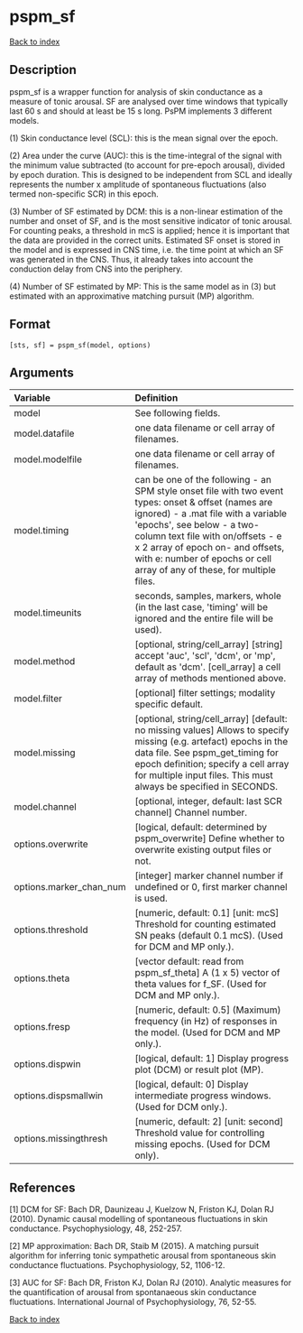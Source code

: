 # pspm_sf
[Back to index](/PsPM/ref/)

## Description

pspm_sf is a wrapper function for analysis of skin conductance as a measure of tonic arousal. SF are analysed over time windows that typically last 60 s and should at least be 15 s long. PsPM implements 3 different models. 

(1) Skin conductance level (SCL): this is the mean signal over the epoch.

(2) Area under the curve (AUC): this is the time-integral of the signal with the minimum value subtracted (to account for pre-epoch arousal), divided by epoch duration. This is designed to be independent from SCL and ideally represents the number x amplitude of spontaneous fluctuations (also termed non-specific SCR) in this epoch. 

(3) Number of SF estimated by DCM: this is a non-linear estimation of the number and onset of SF, and is the most sensitive indicator of tonic arousal. For counting peaks, a threshold in mcS is applied; hence it is important that the data are provided in the correct units. Estimated SF onset is stored in the model and is expressed in CNS time, i.e. the time point at which an SF was generated in the CNS. Thus, it already takes into account the conduction delay from CNS into the periphery.

(4) Number of SF estimated by MP: This is the same model as in (3) but estimated with an approximative matching pursuit (MP) algorithm. 


## Format

`[sts, sf] = pspm_sf(model, options)`


## Arguments

| Variable | Definition |
|:--|:--|
| model | See following fields. |
| model.datafile | one data filename or cell array of filenames. |
| model.modelfile | one data filename or cell array of filenames. |
| model.timing | can be one of the following - an SPM style onset file with two event types: onset & offset (names are ignored) - a .mat file with a variable 'epochs', see below - a two-column text file with on/offsets - e x 2 array of epoch on- and offsets, with e: number of epochs or cell array of any of these, for multiple files. |
| model.timeunits | seconds, samples, markers, whole (in the last case, 'timing' will be ignored and the entire file will be used). |
| model.method | [optional, string/cell_array] [string] accept 'auc', 'scl', 'dcm', or 'mp', default as 'dcm'. [cell_array] a cell array of methods mentioned above. |
| model.filter | [optional] filter settings; modality specific default. |
| model.missing | [optional, string/cell_array] [default: no missing values] Allows to specify missing (e.g. artefact) epochs in the data file. See pspm_get_timing for epoch definition; specify a cell array for multiple input files. This must always be specified in SECONDS. |
| model.channel | [optional, integer, default: last SCR channel] Channel number. || options | See following fields. |
| options.overwrite | [logical, default: determined by pspm_overwrite] Define whether to overwrite existing output files or not. |
| options.marker_chan_num | [integer] marker channel number if undefined or 0, first marker channel is used. |
| options.threshold | [numeric, default: 0.1] [unit: mcS] Threshold for counting estimated SN peaks (default 0.1 mcS). (Used for DCM and MP only.). |
| options.theta | [vector default: read from pspm_sf_theta] A (1 x 5) vector of theta values for f_SF. (Used for DCM and MP only.). |
| options.fresp | [numeric, default: 0.5] (Maximum) frequency (in Hz) of responses in the model. (Used for DCM and MP only.). |
| options.dispwin | [logical, default: 1] Display progress plot (DCM) or result plot (MP). |
| options.dispsmallwin | [logical, default: 0] Display intermediate progress windows. (Used for DCM only.). |
| options.missingthresh | [numeric, default: 2] [unit: second] Threshold value for controlling missing epochs. (Used for DCM only). |

## References

[1] DCM for SF: Bach DR, Daunizeau J, Kuelzow N, Friston KJ, Dolan RJ (2010). Dynamic causal modelling of spontaneous fluctuations in skin conductance. Psychophysiology, 48, 252-257.

[2] MP approximation: Bach DR, Staib M (2015). A matching pursuit algorithm for inferring tonic sympathetic arousal from spontaneous skin conductance fluctuations. Psychophysiology, 52, 1106-12.

[3] AUC for SF: Bach DR, Friston KJ, Dolan RJ (2010). Analytic measures for the quantification of arousal from spontanaeous skin conductance fluctuations. International Journal of Psychophysiology, 76, 52-55.



[Back to index](/PsPM/ref/)
